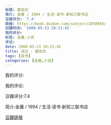 ```yaml
---
标题: 碧血剑
简介: 金庸 / 1994 / 生活·读书·新知三联书店
豆瓣评分: '7.4'
链接: https://book.douban.com/subject/1058956/
创建时间: '2008-05-23 20:31:45'
我的评分:
标签: 金庸,小说
评论:
date: 2008-05-23 20:31:45
title: 读过 - 碧血剑
tags: [读书]
categories: [金庸,小说]
---
```


我的评分:

我的评论:

豆瓣评分:7.4

简介:金庸 / 1994 / 生活·读书·新知三联书店

[豆瓣链接](https://book.douban.com/subject/1058956/)

